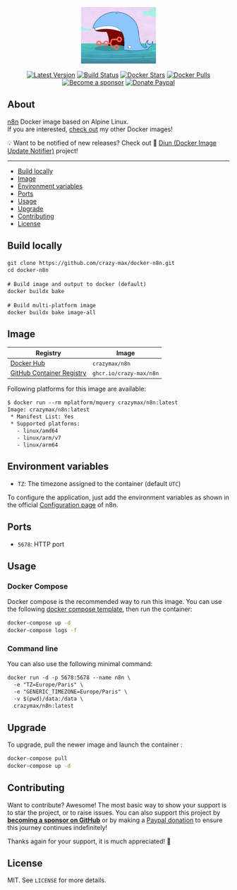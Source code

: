 <p align="center"><a href="https://github.com/crazy-max/docker-n8n" target="_blank"><img height="128" src=".github/docker-n8n.jpg"></a></p>

<p align="center">
  <a href="https://hub.docker.com/r/crazymax/n8n/tags?page=1&ordering=last_updated"><img src="https://img.shields.io/github/v/tag/crazy-max/docker-n8n?label=version&style=flat-square" alt="Latest Version"></a>
  <a href="https://github.com/crazy-max/docker-n8n/actions?workflow=build"><img src="https://img.shields.io/github/actions/workflow/status/crazy-max/docker-n8n/build.yml?branch=master&label=build&logo=github&style=flat-square" alt="Build Status"></a>
  <a href="https://hub.docker.com/r/crazymax/n8n/"><img src="https://img.shields.io/docker/stars/crazymax/n8n.svg?style=flat-square&logo=docker" alt="Docker Stars"></a>
  <a href="https://hub.docker.com/r/crazymax/n8n/"><img src="https://img.shields.io/docker/pulls/crazymax/n8n.svg?style=flat-square&logo=docker" alt="Docker Pulls"></a>
  <br /><a href="https://github.com/sponsors/crazy-max"><img src="https://img.shields.io/badge/sponsor-crazy--max-181717.svg?logo=github&style=flat-square" alt="Become a sponsor"></a>
  <a href="https://www.paypal.me/crazyws"><img src="https://img.shields.io/badge/donate-paypal-00457c.svg?logo=paypal&style=flat-square" alt="Donate Paypal"></a>
</p>

## About

[n8n](https://github.com/n8n-io/n8n) Docker image based on Alpine Linux.<br />
If you are interested, [check out](https://hub.docker.com/r/crazymax/) my other Docker images!

💡 Want to be notified of new releases? Check out 🔔 [Diun (Docker Image Update Notifier)](https://github.com/crazy-max/diun) project!

___

* [Build locally](#build-locally)
* [Image](#image)
* [Environment variables](#environment-variables)
* [Ports](#ports)
* [Usage](#usage)
* [Upgrade](#upgrade)
* [Contributing](#contributing)
* [License](#license)

## Build locally

```shell
git clone https://github.com/crazy-max/docker-n8n.git
cd docker-n8n

# Build image and output to docker (default)
docker buildx bake

# Build multi-platform image
docker buildx bake image-all
```

## Image

| Registry                                                                                         | Image                           |
|--------------------------------------------------------------------------------------------------|---------------------------------|
| [Docker Hub](https://hub.docker.com/r/crazymax/n8n/)                                             | `crazymax/n8n`                  |
| [GitHub Container Registry](https://github.com/users/crazy-max/packages/container/package/n8n)   | `ghcr.io/crazy-max/n8n`         |

Following platforms for this image are available:

```
$ docker run --rm mplatform/mquery crazymax/n8n:latest
Image: crazymax/n8n:latest
 * Manifest List: Yes
 * Supported platforms:
   - linux/amd64
   - linux/arm/v7
   - linux/arm64
```

## Environment variables

* `TZ`: The timezone assigned to the container (default `UTC`)

To configure the application, just add the environment variables as shown in the official
[Configuration page](https://docs.n8n.io/reference/configuration.html) of n8n.

## Ports

* `5678`: HTTP port

## Usage

### Docker Compose

Docker compose is the recommended way to run this image. You can use the following
[docker compose template](examples/compose/docker-compose.yml), then run the container:

```bash
docker-compose up -d
docker-compose logs -f
```

### Command line

You can also use the following minimal command:

```shell
docker run -d -p 5678:5678 --name n8n \
  -e "TZ=Europe/Paris" \
  -e "GENERIC_TIMEZONE=Europe/Paris" \
  -v $(pwd)/data:/data \
  crazymax/n8n:latest
```

## Upgrade

To upgrade, pull the newer image and launch the container :

```bash
docker-compose pull
docker-compose up -d
```

## Contributing

Want to contribute? Awesome! The most basic way to show your support is to star the project, or to raise issues. You
can also support this project by [**becoming a sponsor on GitHub**](https://github.com/sponsors/crazy-max) or by making
a [Paypal donation](https://www.paypal.me/crazyws) to ensure this journey continues indefinitely!

Thanks again for your support, it is much appreciated! :pray:

## License

MIT. See `LICENSE` for more details.
